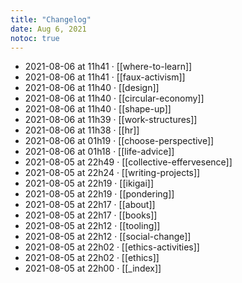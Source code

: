 ```yaml
---
title: "Changelog"
date: Aug 6, 2021
notoc: true
---
```


- 2021-08-06 at 11h41 · [[where-to-learn]]
- 2021-08-06 at 11h41 · [[faux-activism]]
- 2021-08-06 at 11h40 · [[design]]
- 2021-08-06 at 11h40 · [[circular-economy]]
- 2021-08-06 at 11h40 · [[shape-up]]
- 2021-08-06 at 11h39 · [[work-structures]]
- 2021-08-06 at 11h38 · [[hr]]
- 2021-08-06 at 01h19 · [[choose-perspective]]
- 2021-08-06 at 01h18 · [[life-advice]]
- 2021-08-05 at 22h49 · [[collective-effervesence]]
- 2021-08-05 at 22h24 · [[writing-projects]]
- 2021-08-05 at 22h19 · [[ikigai]]
- 2021-08-05 at 22h19 · [[pondering]]
- 2021-08-05 at 22h17 · [[about]]
- 2021-08-05 at 22h17 · [[books]]
- 2021-08-05 at 22h12 · [[tooling]]
- 2021-08-05 at 22h12 · [[social-change]]
- 2021-08-05 at 22h02 · [[ethics-activities]]
- 2021-08-05 at 22h02 · [[ethics]]
- 2021-08-05 at 22h00 · [[_index]]
